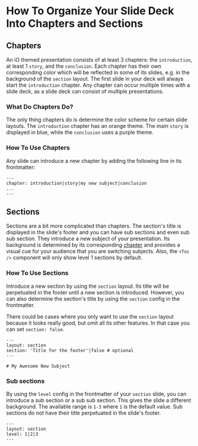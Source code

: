 # How To Organize Your Slide Deck Into Chapters and Sections

## Chapters

An iO themed presentation consists of at least 3 chapters: the `introduction`, at least 1 `story`, and the `conclusion`. Each chapter has their own corresponding color which will be reflected in some of its slides, e.g. in the background of the `section` layout. The first slide in your deck will always start the `introduction` chapter. Any chapter can occur multiple times with a slide deck, as a slide deck can consist of multiple presentations.

### What Do Chapters Do?

The only thing chapters do is determine the color scheme for certain slide layouts. The `introduction` chapter has an orange theme. The main `story` is displayed in blue, while the `conclusion` uses a purple theme.

### How To Use Chapters

Any slide can introduce a new chapter by adding the following line in its frontmatter:

```
---
chapter: introduction|story|my new subject|conclusion
...
---
```

## Sections

Sections are a bit more complicated than chapters. The section's title is displayed in the slide's footer and you can have sub sections and even sub sub section. They introduce a new subject of your presentation. Its background is determined by its corresponding [chapter](#chapters) and provides a visual cue for your audience that you are switching subjects. Also, the `<Toc />` component will only show level 1 sections by default.

### How To Use Sections

Introduce a new section by using the `section` layout. Its title will be perpetuated in the footer until a new section is introduced. However, you can also determine the section's title by using the `section` config in the frontmatter.

There could be cases where you only want to use the `section` layout because it looks really good, but omit all its other features. In that case you can set `section: false`.

```
---
layout: section
section: 'Title for the footer'|false # optional
---

# My Awesome New Subject
```

### Sub sections

By using the `level` config in the frontmatter of your `section` slide, you can introduce a sub section or a sub sub section. This gives the slide a different background. The available range is `1-3` where `1` is the default value. Sub sections do not have their title perpetuated in the slide's footer.

```
---
layout: section
level: 1|2|3
---
```

